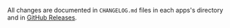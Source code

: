 All changes are documented in `CHANGELOG.md` files in each apps's directory and in [GitHub Releases](https://github.com/Kovalevskyi-Academy/KovalevskyiAcademyTooling/releases).
